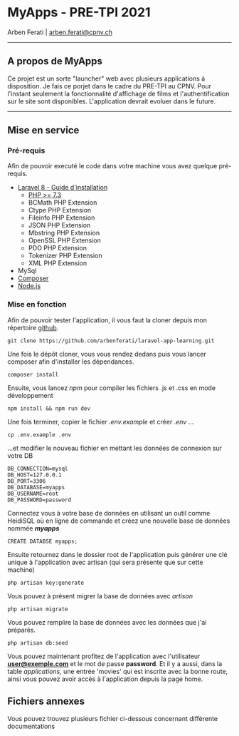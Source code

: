 # MyApps - PRE-TPI 2021

Arben Ferati | arben.ferati@cpnv.ch

----

## A propos de MyApps

Ce projet est un sorte "launcher" web avec plusieurs applications à disposition.
Je fais ce porjet dans le cadre du PRE-TPI au CPNV.
Pour l'instant seulement la fonctionnalité d'affichage de films et l'authentification sur le site sont disponibles. L'application devrait evoluer dans le future.

----


## Mise en service

### Pré-requis
Afin de pouvoir executé le code dans votre machine vous avez quelque pré-requis.

- [Laravel 8 - Guide d'installation](https://laravel.com/docs/8.x/installation)
  - [PHP >= 7.3](https://www.php.net/downloads)
  - BCMath PHP Extension
  - Ctype PHP Extension
  - Fileinfo PHP Extension
  - JSON PHP Extension
  - Mbstring PHP Extension
  - OpenSSL PHP Extension
  - PDO PHP Extension
  - Tokenizer PHP Extension
  - XML PHP Extension
- MySql
- [Composer](https://getcomposer.org/download/)
- [Node.js](https://nodejs.org/en/)

### Mise en fonction

Afin de pouvoir tester l'application, il vous faut la cloner depuis mon répertoire [github](https://github.com/arbenferati/laravel-app-learning.git).

    git clone https://github.com/arbenferati/laravel-app-learning.git

Une fois le dépôt cloner, vous vous rendez dedans puis vous lancer composer afin d'installer les dépendances.

    composer install

Ensuite, vous lancez *npm* pour compiler les fichiers .js et .css en mode développement

    npm install && npm run dev

Une fois terminer, copier le fichier *.env.example* et créer *.env* ...
    
    cp .env.example .env

...et modifier le nouveau fichier en mettant les données de connexion sur votre DB

    DB_CONNECTION=mysql
    DB_HOST=127.0.0.1
    DB_PORT=3306
    DB_DATABASE=myapps
    DB_USERNAME=root
    DB_PASSWORD=password

Connectez vous à votre base de données en utilisant un outil comme HeidiSQL où en ligne de commande et créez une nouvelle base de données nommée ***myapps***

    CREATE DATABSE myapps;

Ensuite retournez dans le dossier root de l'application puis générer une clé unique à l'application avec artisan (qui sera présente que sur cette machine)

    php artisan key:generate

Vous pouvez à présent migrer la base de données avec *artisan*

    php artisan migrate

Vous pouvez remplire la base de données avec les données que j'ai préparés.

    php artisan db:seed

Vous pouvez maintenant profitez de l'application avec l'utilisateur **user@exemple.com** et le mot de passe **password**. Et il y a aussi, dans la table *applications*, une entrée 'movies' qui est inscrite avec la bonne route, ainsi vous pouvez avoir accès à l'application depuis la page home.
 

## Fichiers annexes

Vous pouvez trouvez plusieurs fichier ci-dessous concernant différente documentations

